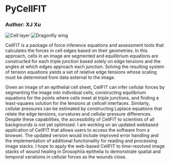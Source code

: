 # PyCellFIT
### Author: XJ Xu

![Cell layer](/images/fem_vis.png)
![Dragonfly wing](/images/dragonfly_wing.png)

CellFIT is a package of force inference equations and assessment tools that calculates the forces in cell edges based on their geometries. In this approach, cells in an image are segmented and equilibrium equations are constructed for each triple junction based solely on edge tensions and the angles at which edges approach each junction. Solving the resulting system of tension equations yields a set of relative edge tensions whose scaling must be determined from data external to the image.

Given an image of an epithelial cell sheet, CellFIT can infer cellular forces by segmenting the image into individual cells, constructing equilibrium equations for the points where cells meet at triple junctions, and finding a least-squares solution for the tensions at cell­cell interfaces. Similarly, cellular pressures can be estimated by constructing Laplace equations that relate the edge tensions, curvatures and cellular pressure differences. Despite these capabilities, the accessibility of CellFIT to scientists of all backgrounds is not yet optimized. I am working on an updated web­based application of CellFIT that allows users to access the software from a browser. The updated version would include improved error handling and the implementation of additional functionality for reading and processing image stacks. I hope to apply the web-based CellFIT to time-resolved image stacks of wound healing in Drosophila epithelia to demonstrate spatial and temporal variations in cellular forces as the wounds close.

